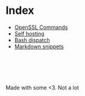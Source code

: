 # Index

- [OpenSSL Commands](openssl-commands.md)
- [Self hosting](self-hosting.md)
- [Bash dispatch](bash-dispatch.md)
- [Markdown snippets](markdown.md)


#  &nbsp;
<!-- This ~~will be eventually~~ is generated. -->
Made with some <3. Not a lot